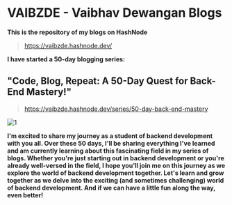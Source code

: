 # VAIBZDE - Vaibhav Dewangan Blogs

 **This is the repository of my blogs on HashNode**
> https://vaibzde.hashnode.dev/

**I have started a 50-day blogging series:** 
## "Code, Blog, Repeat: A 50-Day Quest for Back-End Mastery!" 

> https://vaibzde.hashnode.dev/series/50-day-back-end-mastery

![1](https://user-images.githubusercontent.com/103837861/209180910-161fd764-c08c-47a4-85c2-920779764673.png)

**I'm excited to share my journey as a student of backend development with you all. Over these 50 days, I'll be sharing everything I've learned and am currently learning about this fascinating field in my series of blogs.
Whether you're just starting out in backend development or you're already well-versed in the field, I hope you'll join me on this journey as we explore the world of backend development together. Let's learn and grow together as we delve into the exciting (and sometimes challenging) world of backend development. And if we can have a little fun along the way, even better!**
